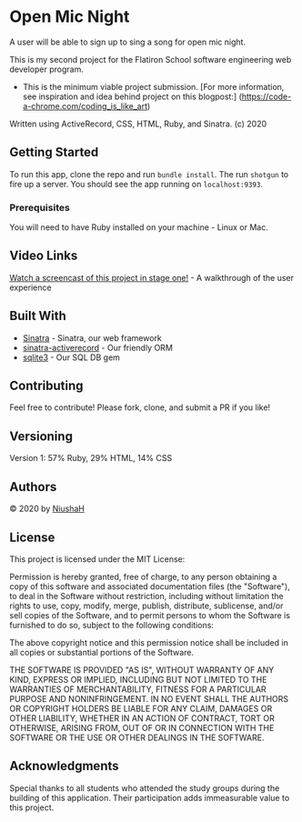 # Open Mic Night
A user will be able to sign up to sing a song for open mic night.

This is my second project for the Flatiron School software engineering web developer program.

* This is the minimum viable project submission.  [For more information, see inspiration and idea behind project on this blogpost:] (https://code-a-chrome.com/coding_is_like_art)

Written using ActiveRecord, CSS, HTML, Ruby, and Sinatra.
(c) 2020

## Getting Started

To run this app, clone the repo and run `bundle install`.  The run `shotgun` to fire up a server.  You should see the app running on `localhost:9393`.

### Prerequisites

You will need to have Ruby installed on your machine - Linux or Mac.

## Video Links

[Watch a screencast of this project in stage one!](http://) - A walkthrough of the user experience

## Built With

* [Sinatra](http://sinatrarb.com/) - Sinatra, our web framework
* [sinatra-activerecord](https://github.com/bmizerany/sinatra-activerecord) - Our friendly ORM
* [sqlite3](https://rubygems.org/gems/sqlite3/versions/1.3.11) - Our SQL DB gem

## Contributing

Feel free to contribute!  Please fork, clone, and submit a PR if you like!

## Versioning

Version 1: 57% Ruby, 29% HTML, 14% CSS

## Authors

&copy; 2020 by [NiushaH](https://github.com/NiushaH)

## License

This project is licensed under the MIT License:

Permission is hereby granted, free of charge, to any person obtaining a copy of this software and associated documentation files (the "Software"), to deal in the Software without restriction, including without limitation the rights to use, copy, modify, merge, publish, distribute, sublicense, and/or sell copies of the Software, and to permit persons to whom the Software is furnished to do so, subject to the following conditions:

The above copyright notice and this permission notice shall be included in all copies or substantial portions of the Software.

THE SOFTWARE IS PROVIDED "AS IS", WITHOUT WARRANTY OF ANY KIND, EXPRESS OR IMPLIED, INCLUDING BUT NOT LIMITED TO THE WARRANTIES OF MERCHANTABILITY, FITNESS FOR A PARTICULAR PURPOSE AND NONINFRINGEMENT. IN NO EVENT SHALL THE AUTHORS OR COPYRIGHT HOLDERS BE LIABLE FOR ANY CLAIM, DAMAGES OR OTHER LIABILITY, WHETHER IN AN ACTION OF CONTRACT, TORT OR OTHERWISE, ARISING FROM, OUT OF OR IN CONNECTION WITH THE SOFTWARE OR THE USE OR OTHER DEALINGS IN THE SOFTWARE.


## Acknowledgments

Special thanks to all students who attended the study groups during the building of this application.  Their participation adds immeasurable value to this project.
